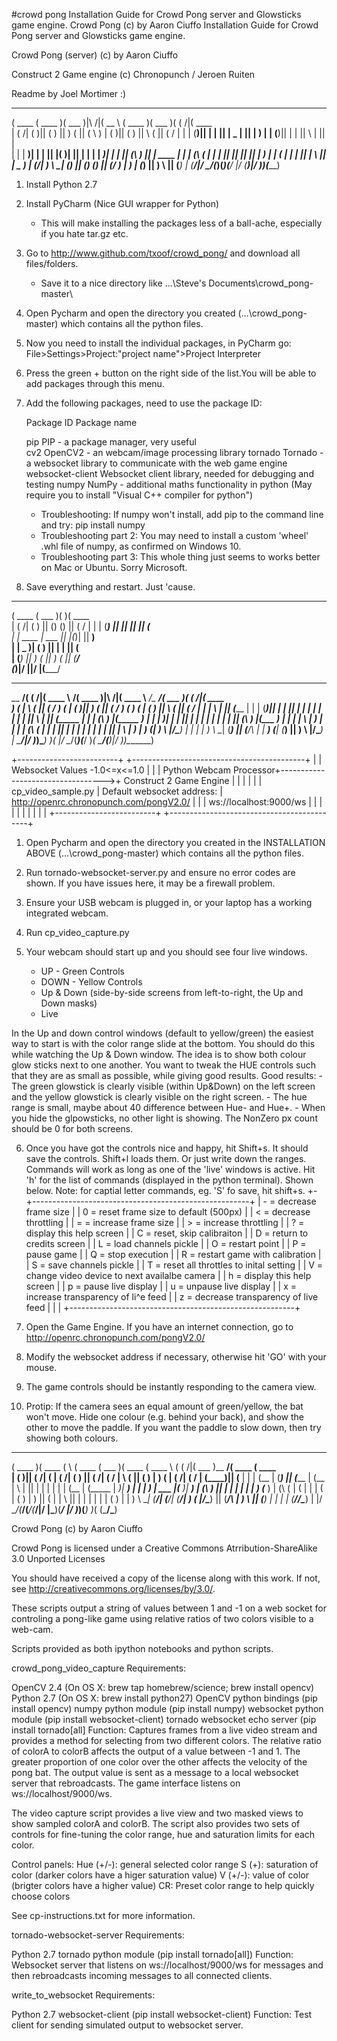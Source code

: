 #crowd pong
Installation Guide for Crowd Pong server and Glowsticks game engine.
Crowd Pong (c) by Aaron Ciuffo
Installation Guide for Crowd Pong server and Glowsticks game engine.

Crowd Pong (server) (c) by Aaron Ciuffo

Construct 2 Game engine (c) Chronopunch / Jeroen Ruiten

Readme by Joel Mortimer :)

 _______  _______  _______           ______          _______  _______  _        _______ 
(  ____ \(  ____ )(  ___  )|\     /|(  __  \        (  ____ )(  ___  )( (    /|(  ____ \
| (    \/| (    )|| (   ) || )   ( || (  \  )       | (    )|| (   ) ||  \  ( || (    \/
| |      | (____)|| |   | || | _ | || |   ) |       | (____)|| |   | ||   \ | || |      
| |      |     __)| |   | || |( )| || |   | |       |  _____)| |   | || (\ \) || | ____ 
| |      | (\ (   | |   | || || || || |   ) |       | (      | |   | || | \   || | \_  )
| (____/\| ) \ \__| (___) || () () || (__/  )       | )      | (___) || )  \  || (___) |
(_______/|/   \__/(_______)(_______)(______/        |/       (_______)|/    )_)(_______)
                                                                                   
                             
1. Install Python 2.7

2. Install PyCharm (Nice GUI wrapper for Python)
	- This will make installing the packages less of a ball-ache, especially if you hate tar.gz etc.

3. Go to http://www.github.com/txoof/crowd_pong/ and download all files/folders.
	- Save it to a nice directory like ...\Steve's Documents\crowd_pong-master\

4. Open Pycharm and open the directory you created (...\crowd_pong-master\) which contains all the python files.

5. Now you need to install the individual packages, in PyCharm go: File>Settings>Project:"project name">Project Interpreter

6. Press the green + button on the right side of the list.You will be able to add packages through this menu.

7. Add the following packages, need to use the package ID:

	Package ID		Package name

	pip			PIP - a package manager, very useful	
	cv2			OpenCV2 - an webcam/image processing library
	tornado			Tornado - a websocket library to communicate with the web game engine
	websocket-client	Websocket client library, needed for debugging and testing
	numpy			NumPy - additional maths functionality in python (May require you to install "Visual C++ compiler for python")

	- Troubleshooting: If numpy won't install, add pip to the command line and try: pip install numpy
	- Troubleshooting part 2: You may need to install a custom 'wheel' .whl file of numpy, as confirmed on Windows 10.
	- Troubleshooting part 3: This whole thing just seems to works better on Mac or Ubuntu. Sorry Microsoft.

8. Save everything and restart. Just 'cause.


 _______  _______  _______  _______ 
(  ____ \(  ___  )(       )(  ____ \
| (    \/| (   ) || () () || (    \/
| |      | (___) || || || || (__    
| | ____ |  ___  || |(_)| ||  __)   
| | \_  )| (   ) || |   | || (      
| (___) || )   ( || )   ( || (____/\
(_______)|/     \||/     \|(_______/
                                    
_________ _        _______ _________ _______           _______ __________________ _______  _        _______ 
\__   __/( (    /|(  ____ \\__   __/(  ____ )|\     /|(  ____ \\__   __/\__   __/(  ___  )( (    /|(  ____ \
   ) (   |  \  ( || (    \/   ) (   | (    )|| )   ( || (    \/   ) (      ) (   | (   ) ||  \  ( || (    \/
   | |   |   \ | || (_____    | |   | (____)|| |   | || |         | |      | |   | |   | ||   \ | || (_____ 
   | |   | (\ \) |(_____  )   | |   |     __)| |   | || |         | |      | |   | |   | || (\ \) |(_____  )
   | |   | | \   |      ) |   | |   | (\ (   | |   | || |         | |      | |   | |   | || | \   |      ) |
___) (___| )  \  |/\____) |   | |   | ) \ \__| (___) || (____/\   | |   ___) (___| (___) || )  \  |/\____) |
\_______/|/    )_)\_______)   )_(   |/   \__/(_______)(_______/   )_(   \_______/(_______)|/    )_)\_______)
                                                                                                            





+-------------------------+                                   +-------------------------------------------+
|                         |   Websocket Values -1.0<=x<=1.0   |                                           |
|  Python Webcam Processor+---------------------------------->+  Construct 2 Game Engine                       |
|                         |                                   |                                           |
|  cp_video_sample.py     |   Default websocket address:      |  http://openrc.chronopunch.com/pongV2.0/  |
|                         |    ws://localhost:9000/ws         |                                           |
|                         |                                   |                                           |
|                         |                                   |                                           |
+-------------------------+                                   +-------------------------------------------+

1. Open Pycharm and open the directory you created in the INSTALLATION ABOVE (...\crowd_pong-master\) which contains all the python files.

2. Run tornado-websocket-server.py and ensure no error codes are shown. If you have issues here, it may be a firewall problem.

3. Ensure your USB webcam is plugged in, or your laptop has a working integrated webcam.

4. Run cp_video_capture.py

5. Your webcam should start up and you should see four live windows.
	- UP - Green Controls
	- DOWN - Yellow Controls
	- Up & Down (side-by-side screens from left-to-right, the Up and Down masks)
	- Live

In the Up and down control windows (default to yellow/green) the easiest way to start is with the color range slide at the bottom.
You should do this while watching the Up & Down window. The idea is to show both colour glow sticks next to one another.
You want to tweak the HUE controls such that they are as small as possible, while giving good results.
Good results: - The green glowstick is clearly visible (within Up&Down) on the left screen and the yellow glowstick is clearly visible on the right screen.
		- The hue range is small, maybe about 40 difference between Hue- and Hue+.
		- When you hide the glpowsticks, no other light is showing. The NonZero px count should be 0 for both screens.

6. Once you have got the controls nice and happy, hit Shift+s. It should save the controls. Shift+l loads them. Or just write down the ranges. Commands will work as long as one of the 'live' windows is active. Hit 'h' for the list of commands (displayed in the python terminal). Shown below.
Note: for captial letter commands, eg. 'S' fo save, hit shift+s.
+-+------------------------------------------------------+
| -    =    decrease frame size                          |
| 0    =    reset frame size to default (500px)          |
| <    =    decrease throttling                          |
| =    =    increase frame size                          |
| >    =    increase throttling                          |
| ?    =    display this help screen                     |
| C    =    reset, skip calibraiton                      |
| D    =    return to credits screen                     |
| L    =    load channels pickle                         |
| O    =    restart point                                |
| P    =    pause game                                   |
| Q    =    stop execution                               |
| R    =    restart game with calibration                |
| S    =    save channels pickle                         |
| T    =    reset all throttles to inital setting        |
| V    =    change video device to next availalbe camera |
| h    =    display this help screen                     |
| p    =    pause live display                           |
| u    =    unpause live display                         |
| x    =    increase transparency of li^e feed           |
| z    =    decrease transparency of live feed           |
|                                                        |
+--------------------------------------------------------+


7. Open the Game Engine. If you have an internet connection, go to http://openrc.chronopunch.com/pongV2.0/

8. Modify the websocket address if necessary, otherwise hit 'GO' with your mouse.

9. The game controls should be instantly responding to the camera view.

10. Protip: If the camera sees an equal amount of green/yellow, the bat won't move.
	Hide one colour (e.g. behind your back), and show the other to move the paddle. If you want the paddle to slow down, then try showing both colours.




 _______  _______  _        _______  _______  _______  _______    _        _______ _________ _______  _______ 
(  ____ )(  ____ \( \      (  ____ \(  ___  )(  ____ \(  ____ \  ( (    /|(  ___  )\__   __/(  ____ \(  ____ \
| (    )|| (    \/| (      | (    \/| (   ) || (    \/| (    \/  |  \  ( || (   ) |   ) (   | (    \/| (    \/
| (____)|| (__    | |      | (__    | (___) || (_____ | (__      |   \ | || |   | |   | |   | (__    | (_____ 
|     __)|  __)   | |      |  __)   |  ___  |(_____  )|  __)     | (\ \) || |   | |   | |   |  __)   (_____  )
| (\ (   | (      | |      | (      | (   ) |      ) || (        | | \   || |   | |   | |   | (            ) |
| ) \ \__| (____/\| (____/\| (____/\| )   ( |/\____) || (____/\  | )  \  || (___) |   | |   | (____/\/\____) |
|/   \__/(_______/(_______/(_______/|/     \|\_______)(_______/  |/    )_)(_______)   )_(   (_______/\_______)



Crowd Pong (c) by Aaron Ciuffo

Crowd Pong is licensed under a Creative Commons Atrribution-ShareAlike 3.0 Unported Licenses

You should have received a copy of the license along with this work. If not, see http://creativecommons.org/licenses/by/3.0/.

These scripts output a string of values between 1 and -1 on a web socket for controling a pong-like game using relative ratios of two colors visible to a web-cam.

Scripts provided as both ipython notebooks and python scripts.

crowd_pong_video_capture Requirements:

OpenCV 2.4 (On OS X: brew tap homebrew/science; brew install opencv)
Python 2.7 (On OS X: brew install python27)
OpenCV python bindings (pip install opencv)
numpy python module (pip install numpy)
websocket python module (pip install websocket-client)
tornado websocket echo server (pip install tornado[all]
Function: Captures frames from a live video stream and provides a method for selecting from two different colors. The relative ratio of colorA to colorB affects the output of a value between -1 and 1. The greater proportion of one color over the other affects the velocity of the pong bat. The output value is sent as a message to a local websocket server that rebroadcasts. The game interface listens on ws://localhost/9000/ws.

The video capture script provides a live view and two masked views to show sampled colorA and colorB. The script also provides two sets of controls for fine-tuning the color range, hue and saturation limits for each color.

Control panels: Hue (+/-): general selected color range S (+): saturation of color (darker colors have a higer saturation value) V (+/-): value of color (brigter colors have a higher value) CR: Preset color range to help quickly choose colors

See cp-instructions.txt for more information.

tornado-websocket-server Requirements:

Python 2.7
tornado python module (pip install tornado[all])
Function: Websocket server that listens on ws://localhost/9000/ws for messages and then rebroadcasts incoming messages to all connected clients.

write_to_websocket Requirements:

Python 2.7
websocket-client (pip install websocket-client)
Function: Test client for sending simulated output to websocket server.
	



